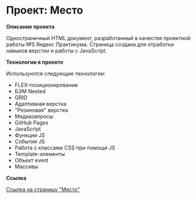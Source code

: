 # Проект: Место

**Описание проекта**

Одностраничный HTML документ, разработанный в качестве проектной работы №5 Яндекс Практикума. 
Страница создана для отработки навыков верстки и работы с JavaScript. 

**Технологии в проекте**

Используются следующие технологии: 
* FLEX-позиционирование
* БЭМ Nested 
* GRID 
* Адаптивная верстка 
* "Резиновая" верстка
* Медиазапросы
* GitHub Pages 
* JavaScript
* Функции JS
* События JS
* Работа с классами CSS при помощи JS
* Template-элементы
* Объект event
* Массивы

**Ссылка**

[Ссылка на страницу "Место"](https://prosvirninrs.github.io/mesto/)
